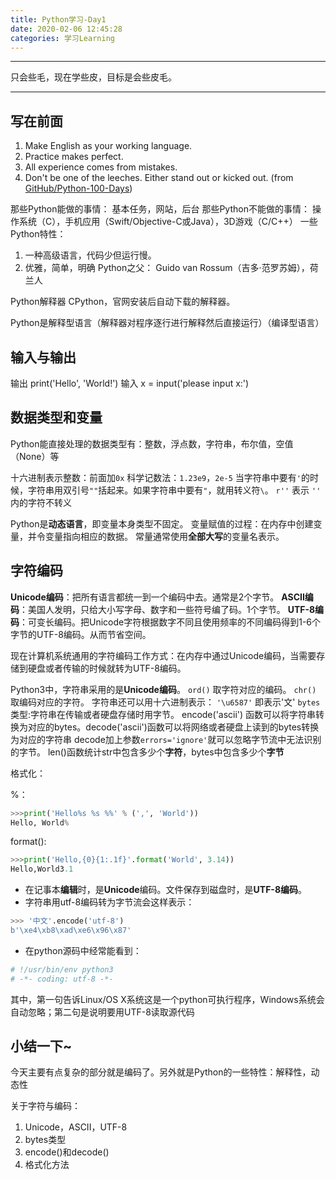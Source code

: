 ```yaml
---
title: Python学习-Day1
date: 2020-02-06 12:45:28
categories: 学习Learning
---
```

---

只会些毛，现在学些皮，目标是会些皮毛。

<!--more-->

---

## 写在前面
> 
1. Make English as your working language.
2. Practice makes perfect.
3. All experience comes from mistakes.
4. Don't be one of the leeches.
Either stand out or kicked out.
(from [GitHub/Python-100-Days][1])

那些Python能做的事情：
基本任务，网站，后台
那些Python不能做的事情：
操作系统（C），手机应用（Swift/Objective-C或Java），3D游戏（C/C++）
一些Python特性：
1. 一种高级语言，代码少但运行慢。
2. 优雅，简单，明确
Python之父：
Guido van Rossum（吉多·范罗苏姆），荷兰人

Python解释器
CPython，官网安装后自动下载的解释器。

Python是解释型语言（解释器对程序逐行进行解释然后直接运行）（编译型语言）

## 输入与输出

输出
print('Hello', 'World!')
输入
x = input('please input x:')

## 数据类型和变量

Python能直接处理的数据类型有：整数，浮点数，字符串，布尔值，空值（None）等

十六进制表示整数：前面加```0x```
科学记数法：```1.23e9```，```2e-5```
当字符串中要有```'```的时候，字符串用双引号```""```括起来。如果字符串中要有```"```，就用转义符```\```。
```r''``` 表示 ```''``` 内的字符不转义

Python是**动态语言**，即变量本身类型不固定。
变量赋值的过程：在内存中创建变量，并令变量指向相应的数据。
常量通常使用**全部大写**的变量名表示。

## 字符编码

**Unicode编码**：把所有语言都统一到一个编码中去。通常是2个字节。
**ASCII编码**：美国人发明，只给大小写字母、数字和一些符号编了码。1个字节。
**UTF-8编码**：可变长编码。把Unicode字符根据数字不同且使用频率的不同编码得到1-6个字节的UTF-8编码。从而节省空间。

现在计算机系统通用的字符编码工作方式：在内存中通过Unicode编码，当需要存储到硬盘或者传输的时候就转为UTF-8编码。

Python3中，字符串采用的是**Unicode编码**。
```ord()``` 取字符对应的编码。 ```chr()``` 取编码对应的字符。
字符串还可以用十六进制表示：
```'\u6587'``` 即表示'文'
```bytes``` 类型:字符串在传输或者硬盘存储时用字节。
encode('ascii') 函数可以将字符串转换为对应的bytes。decode('ascii')函数可以将网络或者硬盘上读到的bytes转换为对应的字符串
decode加上参数```errors='ignore'```就可以忽略字节流中无法识别的字节。
len()函数统计str中包含多少个**字符**，bytes中包含多少个**字节**

格式化：

%：
```python
>>>print('Hello%s %s %%' % (',', 'World'))
Hello, World%
```

format():
```python
>>>print('Hello,{0}{1:.1f}'.format('World', 3.14))
Hello,World3.1
```


* 在记事本**编辑**时，是**Unicode**编码。文件保存到磁盘时，是**UTF-8编码**。
* 字符串用utf-8编码转为字节流会这样表示：

```python
>>> '中文'.encode('utf-8')
b'\xe4\xb8\xad\xe6\x96\x87'
```

* 在python源码中经常能看到：
```python
# !/usr/bin/env python3
# -*- coding: utf-8 -*-
```
其中，第一句告诉Linux/OS X系统这是一个python可执行程序，Windows系统会自动忽略；第二句是说明要用UTF-8读取源代码


## 小结一下~

今天主要有点复杂的部分就是编码了。另外就是Python的一些特性：解释性，动态性

关于字符与编码：
1. Unicode，ASCII，UTF-8
2. bytes类型
3. encode()和decode()
4. 格式化方法

  [1]: https://github.com/jackfrued/Python-100-Days